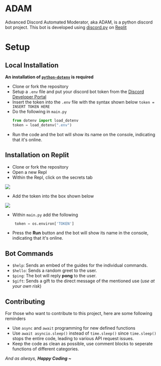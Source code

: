 # ADAM
Advanced Discord Automated Moderator, aka ADAM, is a python discord bot project. This bot is developed using [discord.py](https://github.com/Rapptz/discord.py) on [Replit](https://replit.com)



# Setup
## Local Installation
**An installation of [`python-dotenv`](https://pypi.org/project/python-dotenv/) is required**
- Clone or fork the repository
- Setup a `.env` file and put your discord bot token from the [Discord Developer Portal](https://discord.com/developers/applications)
- Insert the token into the `.env` file with the syntax shown below
`token = INSERT TOKEN HERE`
- Do the following in `main.py`
  ```python
  from dotenv import load_dotenv
  token = load_dotenv(".env")
  ```
- Run the code and the bot will show its name on the console, indicating that  it's online.
## Installation on Replit
- Clone or fork the repository
- Open a new Repl
- Within the Repl, click on the secrets tab
  
![](https://i.imgur.com/Yq7h5re.png)
- Add the token into the box shown below

![](https://i.imgur.com/MgFLrE8.png)
- Within `main.py` add the following
  ```python
   token = os.environ['TOKEN']
   ```
- Press the **Run** button and the bot will show its name in the console, indicating that it's online.

## Bot Commands
- `$help`: Sends an embed of the guides for the individual commands.
- `$hello`: Sends a random greet to the user.
- `$ping`: The bot will reply **pong** to the user.
- `$gift`: Sends a gift to the direct message of the mentioned use (*use at your own risk*)

## Contributing
For those who want to contribute to this project, here are some following reminders
- Use `async` and `await` programming for new defined functions
- Use `await asyncio.sleep()` instead of `time.sleep()` since `time.sleep()` stops the entire code, leading to various API request issues.
- Keep the code as clean as possible, use comment blocks to seperate functions of different categories.

*And as always,   ***Happy Coding ~****